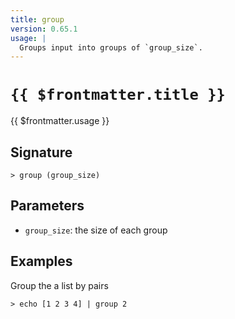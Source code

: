 ```yaml
---
title: group
version: 0.65.1
usage: |
  Groups input into groups of `group_size`.
---
```


# <code>{{ $frontmatter.title }}</code>

<div style='white-space: pre-wrap;'>{{ $frontmatter.usage }}</div>

## Signature

```> group (group_size)```

## Parameters

 -  `group_size`: the size of each group

## Examples

Group the a list by pairs
```shell
> echo [1 2 3 4] | group 2
```
